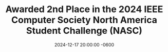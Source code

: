 ---
title: "Awarded 2nd Place in the 2024 IEEE Computer Society North America Student Challenge (NASC)"
date: 2024-12-17 20:00:00 -0600
---